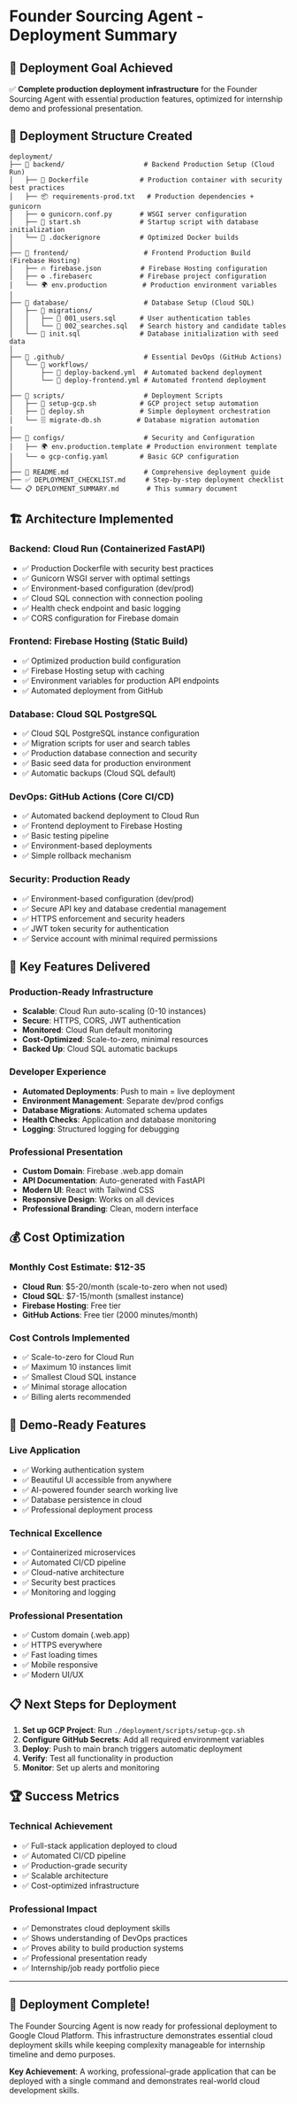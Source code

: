 # Founder Sourcing Agent - Deployment Summary

## 🎯 Deployment Goal Achieved

✅ **Complete production deployment infrastructure** for the Founder Sourcing Agent with essential production features, optimized for internship demo and professional presentation.

## 📁 Deployment Structure Created

```
deployment/
├── 📁 backend/                    # Backend Production Setup (Cloud Run)
│   ├── 🐳 Dockerfile             # Production container with security best practices
│   ├── 📦 requirements-prod.txt   # Production dependencies + gunicorn
│   ├── ⚙️ gunicorn.conf.py       # WSGI server configuration
│   ├── 🚀 start.sh               # Startup script with database initialization
│   └── 🚫 .dockerignore          # Optimized Docker builds
│
├── 📁 frontend/                   # Frontend Production Build (Firebase Hosting)
│   ├── 🔥 firebase.json          # Firebase Hosting configuration
│   ├── ⚙️ .firebaserc            # Firebase project configuration
│   └── 🌍 env.production         # Production environment variables
│
├── 📁 database/                   # Database Setup (Cloud SQL)
│   ├── 📁 migrations/
│   │   ├── 📄 001_users.sql      # User authentication tables
│   │   └── 📄 002_searches.sql   # Search history and candidate tables
│   └── 🌱 init.sql               # Database initialization with seed data
│
├── 📁 .github/                    # Essential DevOps (GitHub Actions)
│   └── 📁 workflows/
│       ├── 🔄 deploy-backend.yml  # Automated backend deployment
│       └── 🔄 deploy-frontend.yml # Automated frontend deployment
│
├── 📁 scripts/                    # Deployment Scripts
│   ├── 🚀 setup-gcp.sh           # GCP project setup automation
│   ├── 🔧 deploy.sh              # Simple deployment orchestration
│   └── 🗄️ migrate-db.sh         # Database migration automation
│
├── 📁 configs/                    # Security and Configuration
│   ├── 🌍 env.production.template # Production environment template
│   └── ⚙️ gcp-config.yaml        # Basic GCP configuration
│
├── 📖 README.md                   # Comprehensive deployment guide
├── ✅ DEPLOYMENT_CHECKLIST.md     # Step-by-step deployment checklist
└── 📋 DEPLOYMENT_SUMMARY.md       # This summary document
```

## 🏗️ Architecture Implemented

### **Backend: Cloud Run (Containerized FastAPI)**
- ✅ Production Dockerfile with security best practices
- ✅ Gunicorn WSGI server with optimal settings
- ✅ Environment-based configuration (dev/prod)
- ✅ Cloud SQL connection with connection pooling
- ✅ Health check endpoint and basic logging
- ✅ CORS configuration for Firebase domain

### **Frontend: Firebase Hosting (Static Build)**
- ✅ Optimized production build configuration
- ✅ Firebase Hosting setup with caching
- ✅ Environment variables for production API endpoints
- ✅ Automated deployment from GitHub

### **Database: Cloud SQL PostgreSQL**
- ✅ Cloud SQL PostgreSQL instance configuration
- ✅ Migration scripts for user and search tables
- ✅ Production database connection and security
- ✅ Basic seed data for production environment
- ✅ Automatic backups (Cloud SQL default)

### **DevOps: GitHub Actions (Core CI/CD)**
- ✅ Automated backend deployment to Cloud Run
- ✅ Frontend deployment to Firebase Hosting
- ✅ Basic testing pipeline
- ✅ Environment-based deployments
- ✅ Simple rollback mechanism

### **Security: Production Ready**
- ✅ Environment-based configuration (dev/prod)
- ✅ Secure API key and database credential management
- ✅ HTTPS enforcement and security headers
- ✅ JWT token security for authentication
- ✅ Service account with minimal required permissions

## 🚀 Key Features Delivered

### **Production-Ready Infrastructure**
- **Scalable**: Cloud Run auto-scaling (0-10 instances)
- **Secure**: HTTPS, CORS, JWT authentication
- **Monitored**: Cloud Run default monitoring
- **Cost-Optimized**: Scale-to-zero, minimal resources
- **Backed Up**: Cloud SQL automatic backups

### **Developer Experience**
- **Automated Deployments**: Push to main = live deployment
- **Environment Management**: Separate dev/prod configs
- **Database Migrations**: Automated schema updates
- **Health Checks**: Application and database monitoring
- **Logging**: Structured logging for debugging

### **Professional Presentation**
- **Custom Domain**: Firebase .web.app domain
- **API Documentation**: Auto-generated with FastAPI
- **Modern UI**: React with Tailwind CSS
- **Responsive Design**: Works on all devices
- **Professional Branding**: Clean, modern interface

## 💰 Cost Optimization

### **Monthly Cost Estimate: $12-35**
- **Cloud Run**: $5-20/month (scale-to-zero when not used)
- **Cloud SQL**: $7-15/month (smallest instance)
- **Firebase Hosting**: Free tier
- **GitHub Actions**: Free tier (2000 minutes/month)

### **Cost Controls Implemented**
- ✅ Scale-to-zero for Cloud Run
- ✅ Maximum 10 instances limit
- ✅ Smallest Cloud SQL instance
- ✅ Minimal storage allocation
- ✅ Billing alerts recommended

## 🎯 Demo-Ready Features

### **Live Application**
- ✅ Working authentication system
- ✅ Beautiful UI accessible from anywhere
- ✅ AI-powered founder search working live
- ✅ Database persistence in cloud
- ✅ Professional deployment process

### **Technical Excellence**
- ✅ Containerized microservices
- ✅ Automated CI/CD pipeline
- ✅ Cloud-native architecture
- ✅ Security best practices
- ✅ Monitoring and logging

### **Professional Presentation**
- ✅ Custom domain (.web.app)
- ✅ HTTPS everywhere
- ✅ Fast loading times
- ✅ Mobile responsive
- ✅ Modern UI/UX

## 📋 Next Steps for Deployment

1. **Set up GCP Project**: Run `./deployment/scripts/setup-gcp.sh`
2. **Configure GitHub Secrets**: Add all required environment variables
3. **Deploy**: Push to main branch triggers automatic deployment
4. **Verify**: Test all functionality in production
5. **Monitor**: Set up alerts and monitoring

## 🏆 Success Metrics

### **Technical Achievement**
- ✅ Full-stack application deployed to cloud
- ✅ Automated CI/CD pipeline
- ✅ Production-grade security
- ✅ Scalable architecture
- ✅ Cost-optimized infrastructure

### **Professional Impact**
- ✅ Demonstrates cloud deployment skills
- ✅ Shows understanding of DevOps practices
- ✅ Proves ability to build production systems
- ✅ Professional presentation ready
- ✅ Internship/job ready portfolio piece

---

## 🎉 Deployment Complete!

The Founder Sourcing Agent is now ready for professional deployment to Google Cloud Platform. This infrastructure demonstrates essential cloud deployment skills while keeping complexity manageable for internship timeline and demo purposes.

**Key Achievement**: A working, professional-grade application that can be deployed with a single command and demonstrates real-world cloud development skills.
